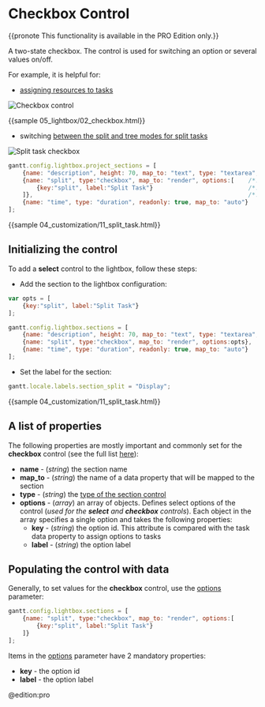 Checkbox Control
==================

{{pronote This functionality is available in the PRO Edition only.}}

A two-state checkbox. The control is used for switching an option or several values on/off.

For example, it is helpful for:

- [assigning resources to tasks](desktop/resource_management.md) 

![Checkbox control](desktop/checkbox_control.png)

{{sample  05_lightbox/02_checkbox.html}}

- switching [between the split and tree modes for split tasks](desktop/split_tasks.md)

![Split task checkbox](desktop/split_task_checkbox.png)


~~~js
gantt.config.lightbox.project_sections = [
	{name: "description", height: 70, map_to: "text", type: "textarea", focus: true},
	{name: "split", type:"checkbox", map_to: "render", options:[    /*!*/
		{key:"split", label:"Split Task"}							/*!*/						
	]},																/*!*/
	{name: "time", type: "duration", readonly: true, map_to: "auto"}
];
~~~

{{sample  04_customization/11_split_task.html}}

Initializing the control
--------------------------

To add a **select** control to the lightbox, follow these steps:

- Add the section to the lightbox configuration:

~~~js
var opts = [
	{key:"split", label:"Split Task"}	                                    
];

gantt.config.lightbox.sections = [
	{name: "description", height: 70, map_to: "text", type: "textarea", focus: true},
	{name: "split", type:"checkbox", map_to: "render", options:opts},			/*!*/
	{name: "time", type: "duration", readonly: true, map_to: "auto"}
];
~~~

- Set the label for the section:

~~~js
gantt.locale.labels.section_split = "Display";
~~~
	        
{{sample  04_customization/11_split_task.html}}


A list of properties
---------------------------------------------

The following properties are mostly important and commonly set for the **checkbox** control (see the full list [here](api/gantt_lightbox_config.md)):

- **name** - (*string*) the section name 
- **map_to** - (*string*) the name of a data property that will be mapped to the section
- **type** - (*string*) the [type of the section control](desktop/default_edit_form.md#lightboxcontrols)
- **options** - (*array*) an array of objects. Defines select options of the control (*used for the **select** and **checkbox** controls*). Each object in the array specifies a single option and takes
the following properties:
	- **key** - (*string*) the option id. This attribute is compared with the task data property to assign options to tasks
	- **label** - (*string*) the option label
			


Populating the control with data
-------------------------------------------

Generally, to set values for the **checkbox** control, use the [options](api/gantt_lightbox_config.md) parameter:

~~~js
gantt.config.lightbox.sections = [
    {name: "split", type:"checkbox", map_to: "render", options:[
		{key:"split", label:"Split Task"}
	]}                                                                
];
~~~

Items in the [options](api/gantt_lightbox_config.md) parameter have 2 mandatory properties:

- **key** - the option id
- **label** - the option label



@edition:pro